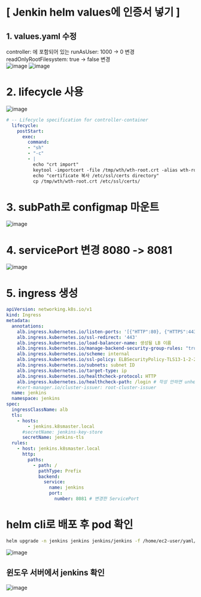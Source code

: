 # [ Jenkin helm values에 인증서 넣기 ]
## 1. values.yaml 수정
controller: 에 포함되어 있는 runAsUser: 1000 -> 0 변경  
readOnlyRootFilesystem: true -> false 변경  
![image](https://github.com/user-attachments/assets/a74ce7c2-86ec-4a4f-8a57-20eb7f1717e2)
![image](https://github.com/user-attachments/assets/89279cd3-5906-41ef-84fd-00432f60c9d4)  

# 2. lifecycle 사용
![image](https://github.com/user-attachments/assets/ea5e029c-92f2-4ef2-b32a-90e9fead977c)  
```yaml
# -- Lifecycle specification for controller-container
  lifecycle:
    postStart:
      exec:
        command:
        - "sh"
        - "-c"
        - |
          echo "crt import"
          keytool -importcert -file /tmp/wth/wth-root.crt -alias wth-root -keystore /opt/java/openjdk/lib/security/cacerts -storepass changeit -noprompt && \
          echo "certificate 복사 /etc/ssl/certs directory"
          cp /tmp/wth/wth-root.crt /etc/ssl/certs/
```

# 3. subPath로 configmap 마운트
![image](https://github.com/user-attachments/assets/6f3861d8-f106-4e9b-bdf2-dcc998628740)  

# 4. servicePort 변경 8080 -> 8081
![image](https://github.com/user-attachments/assets/de582713-76e3-44d0-80d6-72f58f4b0da0)  

# 5. ingress 생성
```yaml
apiVersion: networking.k8s.io/v1
kind: Ingress
metadata:
  annotations:
    alb.ingress.kubernetes.io/listen-ports: '[{"HTTP":80}, {"HTTPS":443}]'
    alb.ingress.kubernetes.io/ssl-redirect: '443'
    alb.ingress.kubernetes.io/load-balancer-name: 생성될 LB 이름
    alb.ingress.kubernetes.io/manage-backend-security-group-rules: "true"
    alb.ingress.kubernetes.io/scheme: internal
    alb.ingress.kubernetes.io/ssl-policy: ELBSecurityPolicy-TLS13-1-2-2021-06
    alb.ingress.kubernetes.io/subnets: subnet ID
    alb.ingress.kubernetes.io/target-type: ip
    alb.ingress.kubernetes.io/healthcheck-protocol: HTTP
    alb.ingress.kubernetes.io/healthcheck-path: /login # 작성 안하면 unhealth로 나옴
    #cert-manager.io/cluster-issuer: root-cluster-issuer
  name: jenkins
  namespace: jenkins
spec:
  ingressClassName: alb
  tls:
    - hosts:
        - jenkins.k8smaster.local
      #secretName: jenkins-key-store
      secretName: jenkins-tls
  rules:
    - host: jenkins.k8smaster.local
      http:
        paths:
          - path: /
            pathType: Prefix
            backend:
              service:
                name: jenkins
                port:
                  number: 8081 # 변경한 ServicePort
```  
# helm cli로 배포 후 pod 확인
```bash
helm upgrade -n jenkins jenkins jenkins/jenkins -f /home/ec2-user/yaml/jenkins/jenkins/dev-values.yaml
```  
![image](https://github.com/user-attachments/assets/57d77c7d-e345-4087-9250-3c60cb44c7ba)  

## 윈도우 서버에서 jenkins 확인
![image](https://github.com/user-attachments/assets/cd715be5-4bdb-49db-8f13-3cbf88faefc9)  
